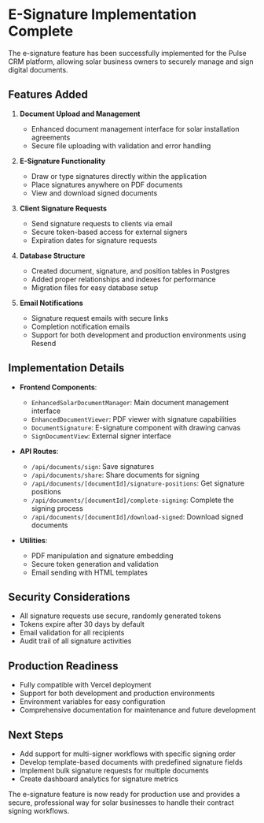 # E-Signature Implementation Complete

The e-signature feature has been successfully implemented for the Pulse CRM platform, allowing solar business owners to securely manage and sign digital documents.

## Features Added

1. **Document Upload and Management**
   - Enhanced document management interface for solar installation agreements
   - Secure file uploading with validation and error handling

2. **E-Signature Functionality**
   - Draw or type signatures directly within the application
   - Place signatures anywhere on PDF documents
   - View and download signed documents

3. **Client Signature Requests**
   - Send signature requests to clients via email
   - Secure token-based access for external signers
   - Expiration dates for signature requests

4. **Database Structure**
   - Created document, signature, and position tables in Postgres
   - Added proper relationships and indexes for performance
   - Migration files for easy database setup

5. **Email Notifications**
   - Signature request emails with secure links
   - Completion notification emails
   - Support for both development and production environments using Resend

## Implementation Details

- **Frontend Components**:
  - `EnhancedSolarDocumentManager`: Main document management interface
  - `EnhancedDocumentViewer`: PDF viewer with signature capabilities
  - `DocumentSignature`: E-signature component with drawing canvas
  - `SignDocumentView`: External signer interface

- **API Routes**:
  - `/api/documents/sign`: Save signatures
  - `/api/documents/share`: Share documents for signing
  - `/api/documents/[documentId]/signature-positions`: Get signature positions
  - `/api/documents/[documentId]/complete-signing`: Complete the signing process
  - `/api/documents/[documentId]/download-signed`: Download signed documents

- **Utilities**:
  - PDF manipulation and signature embedding
  - Secure token generation and validation
  - Email sending with HTML templates

## Security Considerations

- All signature requests use secure, randomly generated tokens
- Tokens expire after 30 days by default
- Email validation for all recipients
- Audit trail of all signature activities

## Production Readiness

- Fully compatible with Vercel deployment
- Support for both development and production environments
- Environment variables for easy configuration
- Comprehensive documentation for maintenance and future development

## Next Steps

- Add support for multi-signer workflows with specific signing order
- Develop template-based documents with predefined signature fields
- Implement bulk signature requests for multiple documents
- Create dashboard analytics for signature metrics

The e-signature feature is now ready for production use and provides a secure, professional way for solar businesses to handle their contract signing workflows.
